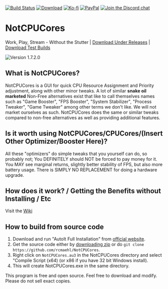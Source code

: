 [![Build Status](https://img.shields.io/github/workflow/status/rcmaehl/NotCPUCores/ncc)](https://github.com/rcmaehl/NotCPUCores/actions?query=workflow%3Ancc)
[![Download](https://img.shields.io/github/v/release/rcmaehl/NotCPUCores)](https://github.com/rcmaehl/NotCPUCores/releases/latest/)
[![Ko-fi](https://img.shields.io/badge/Support%20me%20on-Ko--fi-FF5E5B.svg?logo=ko-fi)](https://ko-fi.com/rcmaehl)
[![PayPal](https://img.shields.io/badge/Donate%20on-PayPal-00457C.svg?logo=paypal)](https://paypal.me/rhsky)
[![Join the Discord chat](https://img.shields.io/badge/Discord-chat-7289da.svg?&logo=discord)](https://discord.gg/uBnBcBx)

# NotCPUCores
Work, Play, Stream - Without the Stutter | [Download Under Releases](https://github.com/rcmaehl/NotCPUCores/releases) | [Download Test Builds](https://nightly.link/rcmaehl/NotCPUCores/workflows/ncc/main/NCC.zip)

![Version 1.7.2.0](https://i.imgur.com/pfayHD5.gif)

## What is NotCPUCores?

NotCPUCores is a GUI for quick CPU Resource Assignment and Priority adjustment, along with other minor tweaks. A lot of similar **snake oil marketed** Non-Free alternatives exist that like to call themselves names such as "Game Booster", "FPS Booster", "System Stabilizer", "Process Tweaker", "Game Tweaker" among other terms we don't like. We will not market ourselves as such. NotCPUCores does the same or similar tweaks compared to non-free alternatives as well as providing additional features.

## Is it worth using NotCPUCores/CPUCores/(Insert Other Optimizer/Booster Here)?

All these "optimizers" do simple tweaks that you yourself can do, so probably not; You DEFINITELY should NOT be forced to pay money for it. You MAY see marginal returns, slightly better stability of FPS, but also more battery usage. There is SIMPLY NO REPLACEMENT for doing a hardware upgrade.

## How does it work? / Getting the Benefits without Installing / Etc

Visit the [Wiki](https://github.com/rcmaehl/NotCPUCores/wiki)

## How to build from source code

1. Download and run "AutoIt Full Installation" from [official website](https://www.autoitscript.com/site/autoit/downloads). 
1. Get the source code either by [downloading zip](https://github.com/rcmaehl/NotCPUCores/archive/master.zip) or do `git clone https://github.com/rcmaehl/NotCPUCores`.
1. Right click on `NotCPUCores.au3` in the NotCPUCores directory and select "Compile Script (x64) (or x86 if you have 32 bit Windows install).
1. This will create NotCPUCores.exe in the same directory.

This program is free and open source. Feel free to download and modify. Please do not sell exact copies.
